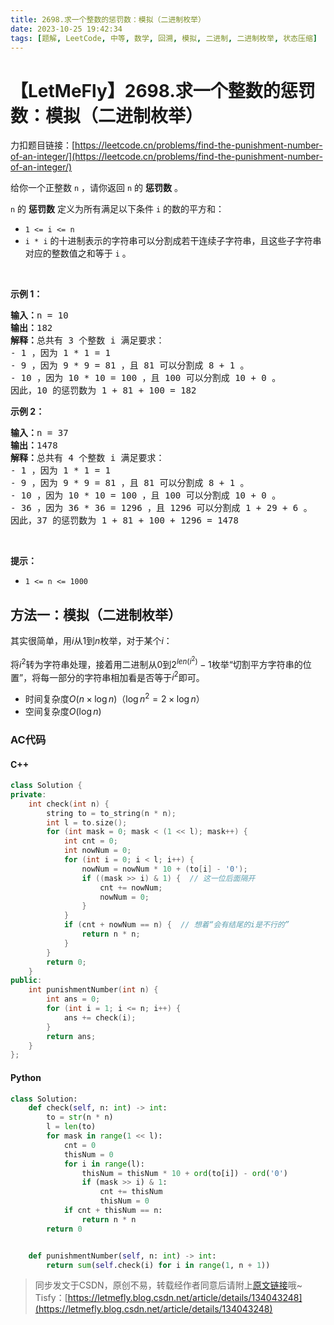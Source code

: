 ```yaml
---
title: 2698.求一个整数的惩罚数：模拟（二进制枚举）
date: 2023-10-25 19:42:34
tags: [题解, LeetCode, 中等, 数学, 回溯, 模拟, 二进制, 二进制枚举, 状态压缩]
---
```


# 【LetMeFly】2698.求一个整数的惩罚数：模拟（二进制枚举）

力扣题目链接：[https://leetcode.cn/problems/find-the-punishment-number-of-an-integer/](https://leetcode.cn/problems/find-the-punishment-number-of-an-integer/)

<p>给你一个正整数&nbsp;<code>n</code>&nbsp;，请你返回&nbsp;<code>n</code>&nbsp;的&nbsp;<strong>惩罚数</strong>&nbsp;。</p>

<p><code>n</code>&nbsp;的 <strong>惩罚数</strong>&nbsp;定义为所有满足以下条件 <code>i</code>&nbsp;的数的平方和：</p>

<ul>
	<li><code>1 &lt;= i &lt;= n</code></li>
	<li><code>i * i</code> 的十进制表示的字符串可以分割成若干连续子字符串，且这些子字符串对应的整数值之和等于 <code>i</code> 。</li>
</ul>

<p>&nbsp;</p>

<p><strong>示例 1：</strong></p>

<pre>
<b>输入：</b>n = 10
<b>输出：</b>182
<b>解释：</b>总共有 3 个整数 i 满足要求：
- 1 ，因为 1 * 1 = 1
- 9 ，因为 9 * 9 = 81 ，且 81 可以分割成 8 + 1 。
- 10 ，因为 10 * 10 = 100 ，且 100 可以分割成 10 + 0 。
因此，10 的惩罚数为 1 + 81 + 100 = 182
</pre>

<p><strong>示例 2：</strong></p>

<pre>
<b>输入：</b>n = 37
<b>输出：</b>1478
<b>解释：</b>总共有 4 个整数 i 满足要求：
- 1 ，因为 1 * 1 = 1
- 9 ，因为 9 * 9 = 81 ，且 81 可以分割成 8 + 1 。
- 10 ，因为 10 * 10 = 100 ，且 100 可以分割成 10 + 0 。
- 36 ，因为 36 * 36 = 1296 ，且 1296 可以分割成 1 + 29 + 6 。
因此，37 的惩罚数为 1 + 81 + 100 + 1296 = 1478
</pre>

<p>&nbsp;</p>

<p><strong>提示：</strong></p>

<ul>
	<li><code>1 &lt;= n &lt;= 1000</code></li>
</ul>


    
## 方法一：模拟（二进制枚举）

其实很简单，用$i$从$1$到$n$枚举，对于某个$i$：

将$i^2$转为字符串处理，接着用二进制从$0$到$2^{len(i^2)}-1$枚举“切割平方字符串的位置”，将每一部分的字符串相加看是否等于$i^2$即可。

+ 时间复杂度$O(n\times \log n)$（$\log n^2=2\times\log n$）
+ 空间复杂度$O(\log n)$

### AC代码

#### C++

```cpp
class Solution {
private:
    int check(int n) {
        string to = to_string(n * n);
        int l = to.size();
        for (int mask = 0; mask < (1 << l); mask++) {
            int cnt = 0;
            int nowNum = 0;
            for (int i = 0; i < l; i++) {
                nowNum = nowNum * 10 + (to[i] - '0');
                if ((mask >> i) & 1) {  // 这一位后面隔开
                    cnt += nowNum;
                    nowNum = 0;
                }
            }
            if (cnt + nowNum == n) {  // 想着“会有结尾的i是不行的”
                return n * n;
            }
        }
        return 0;
    }
public:
    int punishmentNumber(int n) {
        int ans = 0;
        for (int i = 1; i <= n; i++) {
            ans += check(i);
        }
        return ans;
    }
};
```

#### Python

```python
class Solution:
    def check(self, n: int) -> int:
        to = str(n * n)
        l = len(to)
        for mask in range(1 << l):
            cnt = 0
            thisNum = 0
            for i in range(l):
                thisNum = thisNum * 10 + ord(to[i]) - ord('0')
                if (mask >> i) & 1:
                    cnt += thisNum
                    thisNum = 0
            if cnt + thisNum == n:
                return n * n
        return 0


    def punishmentNumber(self, n: int) -> int:
        return sum(self.check(i) for i in range(1, n + 1))
```

> 同步发文于CSDN，原创不易，转载经作者同意后请附上[原文链接](https://blog.letmefly.xyz/2023/10/25/LeetCode%202698.%E6%B1%82%E4%B8%80%E4%B8%AA%E6%95%B4%E6%95%B0%E7%9A%84%E6%83%A9%E7%BD%9A%E6%95%B0/)哦~
> Tisfy：[https://letmefly.blog.csdn.net/article/details/134043248](https://letmefly.blog.csdn.net/article/details/134043248)
